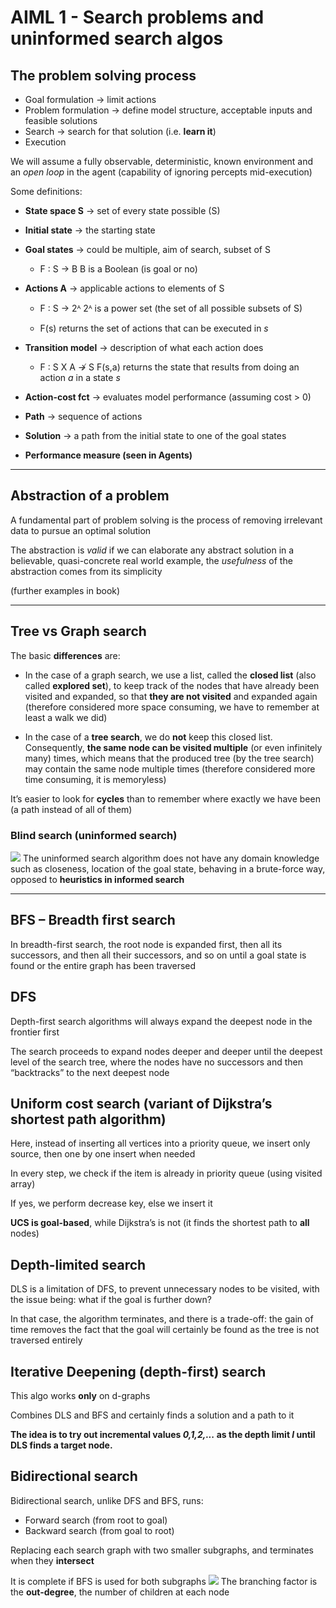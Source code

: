 # AIML 1 - Search problems and uninformed search algos

## The problem solving process 

- Goal formulation → limit actions
- Problem formulation → define model structure, acceptable inputs and feasible solutions
- Search → search for that solution (i.e. **learn it**)
- Execution 

We will assume a fully observable, deterministic, known environment and an *open loop* in the agent (capability of ignoring percepts mid-execution)

Some definitions:

- **State space S** $\rightarrow$ set of every state possible (S)
- **Initial state** $\rightarrow$ the starting state
- **Goal states** $\rightarrow$ could be multiple, aim of search, subset of S
    - F : S → B 	B is a Boolean (is goal or no)

- **Actions A**	$\rightarrow$ applicable actions to elements of S

    - F : S → 2ᴬ	2ᴬ is a power set (the set of all possible subsets of S)

    - F(s) returns the set of actions that can be executed in *s*

- **Transition model** $\rightarrow$ description of what each action does

    - F : S X A ↛  S    F(s,a) returns the state that results from doing an action *a* in a state *s*

- **Action-cost fct** $\rightarrow$ evaluates model performance (assuming cost > 0)
- **Path** $\rightarrow$ sequence of actions
- **Solution** $\rightarrow$ a path from the initial state to one of the goal states
- **Performance measure (seen in Agents)**

------------------

## Abstraction of a problem

A fundamental part of problem solving is the process of removing irrelevant data to pursue an optimal solution

The abstraction is *valid* if we can elaborate any abstract solution in a believable, quasi-concrete real world example, the *usefulness* of the abstraction comes from its simplicity

(further examples in book)

----------------

## Tree vs Graph search

The basic **differences** are:

- In the case of a graph search, we use a list, called the **closed list** (also called **explored set**), to keep track of the nodes that have already been visited and expanded, so that **they are not visited** and expanded again (therefore considered more space consuming, we have to remember at least a walk we did)

- In the case of a **tree search**, we do **not** keep this closed list. Consequently, **the same node can be visited multiple** (or even infinitely many) times, which means that the produced tree (by the tree search) may contain the same node multiple times (therefore considered more time consuming, it is memoryless)

It’s easier to look for **cycles** than to remember where exactly we have been (a path instead of all of them)

### Blind search (uninformed search)
![](1%202.png)
The uninformed search algorithm does not have any domain knowledge such as closeness, location of the goal state, behaving in a brute-force way, opposed to **heuristics in informed search**

-----------------

## BFS – Breadth first search

In breadth-first search, the root node is expanded first, then all its successors, and then all their successors, and so on until a goal state is found or the entire graph has been traversed

## DFS

Depth-first search algorithms will always expand the deepest node in the frontier first

The search proceeds to expand nodes deeper and deeper until the deepest level of the search tree, where the nodes have no successors and then “backtracks” to the next deepest node 

## Uniform cost search (variant of Dijkstra’s shortest path algorithm)

Here, instead of inserting all vertices into a priority queue, we insert only source, then one by one insert when needed

In every step, we check if the item is already in priority queue (using visited array)

If yes, we perform decrease key, else we insert it

**UCS is goal-based**, while Dijkstra’s is not (it finds the shortest path to **all** nodes)

## Depth-limited search

DLS is a limitation of DFS, to prevent unnecessary nodes to be visited, with the issue being: what if the goal is further down? 

In that case, the algorithm terminates, and there is a trade-off: the gain of time removes the fact that the goal will certainly be found as the tree is not traversed entirely

## Iterative Deepening (depth-first) search

This algo works **only** on d-graphs

Combines DLS and BFS and certainly finds a solution and a path to it

**The idea is to try out incremental values *0,1,2,...* as the depth limit *l* until DLS finds a target node.**

## Bidirectional search

Bidirectional search, unlike DFS and BFS, runs:

- Forward search (from root to goal)
- Backward search (from goal to root)

Replacing each search graph with two smaller subgraphs, and terminates when they **intersect**

It is complete if BFS is used for both subgraphs
![](2%202.png)
The branching factor is the **out-degree**, the number of children at each node

